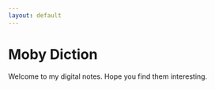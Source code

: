 ```yaml
---
layout: default
---
```

# Moby Diction
Welcome to my digital notes. Hope you find them interesting.
